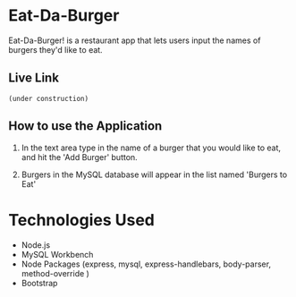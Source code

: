 # Eat-Da-Burger
  
Eat-Da-Burger! is a restaurant app that lets users input the names of burgers they'd like to eat.

## Live Link 
	(under construction)

## How to use the Application

1. In the text area type in the name of a burger that you would like to eat, and hit the 'Add Burger' button. 

2. Burgers in the MySQL database will appear in the list named 'Burgers to Eat'


# Technologies Used 

- Node.js
- MySQL Workbench 
- Node Packages (express, mysql, express-handlebars, body-parser, method-override )
- Bootstrap

